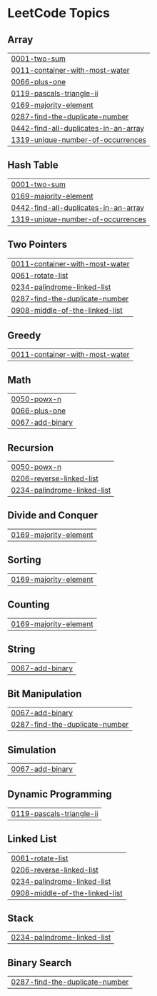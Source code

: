 <!---LeetCode Topics Start-->
# LeetCode Topics
## Array
|  |
| ------- |
| [0001-two-sum](https://github.com/UJJWAL-RAJPOOT/LEETCODE_CPP/tree/master/0001-two-sum) |
| [0011-container-with-most-water](https://github.com/UJJWAL-RAJPOOT/LEETCODE_CPP/tree/master/0011-container-with-most-water) |
| [0066-plus-one](https://github.com/UJJWAL-RAJPOOT/LEETCODE_CPP/tree/master/0066-plus-one) |
| [0119-pascals-triangle-ii](https://github.com/UJJWAL-RAJPOOT/LEETCODE_CPP/tree/master/0119-pascals-triangle-ii) |
| [0169-majority-element](https://github.com/UJJWAL-RAJPOOT/LEETCODE_CPP/tree/master/0169-majority-element) |
| [0287-find-the-duplicate-number](https://github.com/UJJWAL-RAJPOOT/LEETCODE_CPP/tree/master/0287-find-the-duplicate-number) |
| [0442-find-all-duplicates-in-an-array](https://github.com/UJJWAL-RAJPOOT/LEETCODE_CPP/tree/master/0442-find-all-duplicates-in-an-array) |
| [1319-unique-number-of-occurrences](https://github.com/UJJWAL-RAJPOOT/LEETCODE_CPP/tree/master/1319-unique-number-of-occurrences) |
## Hash Table
|  |
| ------- |
| [0001-two-sum](https://github.com/UJJWAL-RAJPOOT/LEETCODE_CPP/tree/master/0001-two-sum) |
| [0169-majority-element](https://github.com/UJJWAL-RAJPOOT/LEETCODE_CPP/tree/master/0169-majority-element) |
| [0442-find-all-duplicates-in-an-array](https://github.com/UJJWAL-RAJPOOT/LEETCODE_CPP/tree/master/0442-find-all-duplicates-in-an-array) |
| [1319-unique-number-of-occurrences](https://github.com/UJJWAL-RAJPOOT/LEETCODE_CPP/tree/master/1319-unique-number-of-occurrences) |
## Two Pointers
|  |
| ------- |
| [0011-container-with-most-water](https://github.com/UJJWAL-RAJPOOT/LEETCODE_CPP/tree/master/0011-container-with-most-water) |
| [0061-rotate-list](https://github.com/UJJWAL-RAJPOOT/LEETCODE_CPP/tree/master/0061-rotate-list) |
| [0234-palindrome-linked-list](https://github.com/UJJWAL-RAJPOOT/LEETCODE_CPP/tree/master/0234-palindrome-linked-list) |
| [0287-find-the-duplicate-number](https://github.com/UJJWAL-RAJPOOT/LEETCODE_CPP/tree/master/0287-find-the-duplicate-number) |
| [0908-middle-of-the-linked-list](https://github.com/UJJWAL-RAJPOOT/LEETCODE_CPP/tree/master/0908-middle-of-the-linked-list) |
## Greedy
|  |
| ------- |
| [0011-container-with-most-water](https://github.com/UJJWAL-RAJPOOT/LEETCODE_CPP/tree/master/0011-container-with-most-water) |
## Math
|  |
| ------- |
| [0050-powx-n](https://github.com/UJJWAL-RAJPOOT/LEETCODE_CPP/tree/master/0050-powx-n) |
| [0066-plus-one](https://github.com/UJJWAL-RAJPOOT/LEETCODE_CPP/tree/master/0066-plus-one) |
| [0067-add-binary](https://github.com/UJJWAL-RAJPOOT/LEETCODE_CPP/tree/master/0067-add-binary) |
## Recursion
|  |
| ------- |
| [0050-powx-n](https://github.com/UJJWAL-RAJPOOT/LEETCODE_CPP/tree/master/0050-powx-n) |
| [0206-reverse-linked-list](https://github.com/UJJWAL-RAJPOOT/LEETCODE_CPP/tree/master/0206-reverse-linked-list) |
| [0234-palindrome-linked-list](https://github.com/UJJWAL-RAJPOOT/LEETCODE_CPP/tree/master/0234-palindrome-linked-list) |
## Divide and Conquer
|  |
| ------- |
| [0169-majority-element](https://github.com/UJJWAL-RAJPOOT/LEETCODE_CPP/tree/master/0169-majority-element) |
## Sorting
|  |
| ------- |
| [0169-majority-element](https://github.com/UJJWAL-RAJPOOT/LEETCODE_CPP/tree/master/0169-majority-element) |
## Counting
|  |
| ------- |
| [0169-majority-element](https://github.com/UJJWAL-RAJPOOT/LEETCODE_CPP/tree/master/0169-majority-element) |
## String
|  |
| ------- |
| [0067-add-binary](https://github.com/UJJWAL-RAJPOOT/LEETCODE_CPP/tree/master/0067-add-binary) |
## Bit Manipulation
|  |
| ------- |
| [0067-add-binary](https://github.com/UJJWAL-RAJPOOT/LEETCODE_CPP/tree/master/0067-add-binary) |
| [0287-find-the-duplicate-number](https://github.com/UJJWAL-RAJPOOT/LEETCODE_CPP/tree/master/0287-find-the-duplicate-number) |
## Simulation
|  |
| ------- |
| [0067-add-binary](https://github.com/UJJWAL-RAJPOOT/LEETCODE_CPP/tree/master/0067-add-binary) |
## Dynamic Programming
|  |
| ------- |
| [0119-pascals-triangle-ii](https://github.com/UJJWAL-RAJPOOT/LEETCODE_CPP/tree/master/0119-pascals-triangle-ii) |
## Linked List
|  |
| ------- |
| [0061-rotate-list](https://github.com/UJJWAL-RAJPOOT/LEETCODE_CPP/tree/master/0061-rotate-list) |
| [0206-reverse-linked-list](https://github.com/UJJWAL-RAJPOOT/LEETCODE_CPP/tree/master/0206-reverse-linked-list) |
| [0234-palindrome-linked-list](https://github.com/UJJWAL-RAJPOOT/LEETCODE_CPP/tree/master/0234-palindrome-linked-list) |
| [0908-middle-of-the-linked-list](https://github.com/UJJWAL-RAJPOOT/LEETCODE_CPP/tree/master/0908-middle-of-the-linked-list) |
## Stack
|  |
| ------- |
| [0234-palindrome-linked-list](https://github.com/UJJWAL-RAJPOOT/LEETCODE_CPP/tree/master/0234-palindrome-linked-list) |
## Binary Search
|  |
| ------- |
| [0287-find-the-duplicate-number](https://github.com/UJJWAL-RAJPOOT/LEETCODE_CPP/tree/master/0287-find-the-duplicate-number) |
<!---LeetCode Topics End-->
